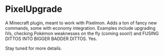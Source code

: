 # PixelUpgrade
A Minecraft plugin, meant to work with Pixelmon. Adds a ton of fancy new commands, some with economy integration. Examples include upgrading IVs, checking Pokémon weaknesses on the fly (coming soon!) and FUSING DITTOS INTO BIGGER BADDER DITTOS. Yes.

Stay tuned for more details.
